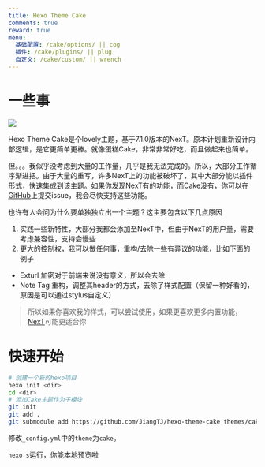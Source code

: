 ```yaml
---
title: Hexo Theme Cake
comments: true
reward: true
menu:
  基础配置: /cake/options/ || cog 
  插件: /cake/plugins/ || plug 
  自定义: /cake/custom/ || wrench 
---
```


# 一些事

![](/cake/images/t1.png)

Hexo Theme Cake是个lovely主题，基于7.1.0版本的NexT。原本计划重新设计内部逻辑，是它更简单更棒。就像蛋糕Cake，非常非常好吃，而且做起来也简单。

但。。。我似乎没考虑到大量的工作量，几乎是我无法完成的。所以，大部分工作循序渐进把。由于大量的重写，许多NexT上的功能被破坏了，其中大部分能以插件形式，快速集成到该主题。如果你发现NexT有的功能，而Cake没有，你可以在[GitHub](https://github.com/JiangTJ/hexo-theme-cake)上提交issue，我会尽快支持这些功能。

也许有人会问为什么要单独独立出一个主题？这主要包含以下几点原因
1. 实践一些新特性，大部分我都会添加至NexT中，但由于NexT的用户量，需要考虑兼容性，支持会慢些
2. 更大的控制权，我可以做任何事，重构/去除一些有异议的功能，比如下面的例子
  - Exturl 加密对于前端来说没有意义，所以会去除
  - Note Tag 重构，调整其header的方式，去除了样式配置（保留一种好看的，原因是可以通过stylus自定义）

> 所以如果你喜欢我的样式，可以尝试使用，如果更喜欢更多内置功能，[NexT](https://github.com/theme-next/hexo-theme-next)可能更适合你

# 快速开始

```bash
# 创建一个新的hexo项目
hexo init <dir>
cd <dir>
# 添加Cake主题作为子模块
git init
git add .
git submodule add https://github.com/JiangTJ/hexo-theme-cake themes/cake
```

修改`_config.yml`中的`theme`为`cake`。

`hexo s`运行，你能本地预览啦

